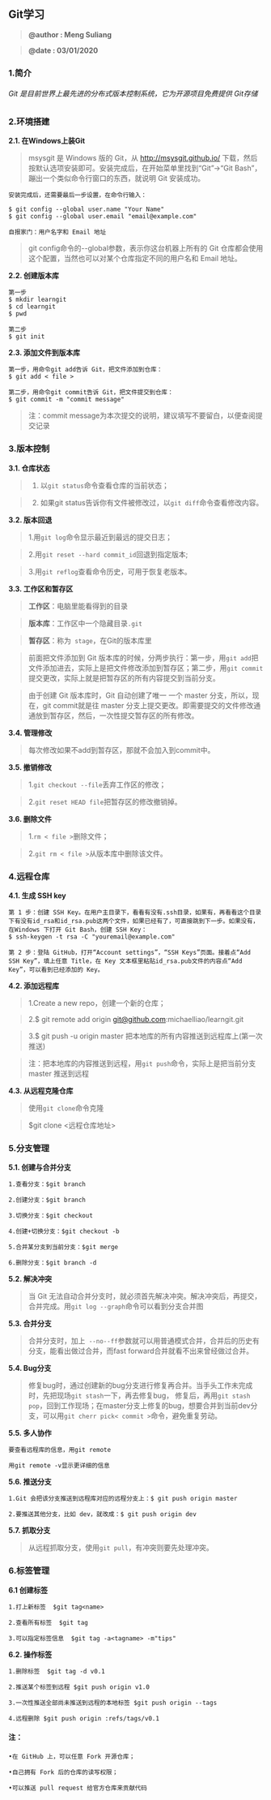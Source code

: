 ## Git学习
>**@author : Meng Suliang**

>**@date : 03/01/2020**
### 1.简介
###### Git 是目前世界上最先进的分布式版本控制系统，它为开源项目免费提供 Git存储
### 2.环境搭建
**2.1. 在Windows上装Git**
> msysgit 是 Windows 版的 Git，从 http://msysgit.github.io/ 下载，然后按默认选项安装即可。安装完成后，在开始菜单里找到“Git”->“Git Bash”，蹦出一个类似命令行窗口的东西，就说明 Git 安装成功。

```
安装完成后，还需要最后一步设置，在命令行输入：

$ git config --global user.name "Your Name"
$ git config --global user.email "email@example.com"

自报家门：用户名字和 Email 地址
```
>git config命令的--global参数，表示你这台机器上所有的 Git 仓库都会使用这个配置，当然也可以对某个仓库指定不同的用户名和 Email 地址。

**2.2. 创建版本库**
```
第一步
$ mkdir learngit
$ cd learngit
$ pwd
```
 ```
 第二步
 $ git init
 ```
    
**2.3. 添加文件到版本库**
```
第一步，用命令git add告诉 Git，把文件添加到仓库：
$ git add < file >
```
```
第二步，用命令git commit告诉 Git，把文件提交到仓库：
$ git commit -m "commit message"
```

>注：commit message为本次提交的说明，建议填写不要留白，以便查阅提交记录


### 3.版本控制
**3.1. 仓库状态**
>1. 以```git status```命令查看仓库的当前状态；

>2. 如果git status告诉你有文件被修改过，以```git diff```命令查看修改内容。

**3.2. 版本回退**
>1.用```git log```命令显示最近到最远的提交日志；

>2.用```git reset --hard commit_id```回退到指定版本;

>3.用```git reflog```查看命令历史，可用于恢复老版本。

**3.3. 工作区和暂存区**
>**工作区**：电脑里能看得到的目录

>**版本库**：工作区中一个隐藏目录```.git```

>**暂存区**：称为``` stage```，在Git的版本库里

>前面把文件添加到 Git 版本库的时候，分两步执行：第一步，用```git add```把文件添加进去，实际上是把文件修改添加到暂存区；第二步，用```git commit```提交更改，实际上就是把暂存区的所有内容提交到当前分支。

>由于创建 Git 版本库时，Git 自动创建了唯一 一个 master 分支，所以，现在，git commit就是往 master 分支上提交更改。即需要提交的文件修改通通放到暂存区，然后，一次性提交暂存区的所有修改。

**3.4. 管理修改**

>每次修改如果不add到暂存区，那就不会加入到commit中。

**3.5. 撤销修改**
>1.```git checkout --file```丢弃工作区的修改；

>2.```git reset HEAD file```把暂存区的修改撤销掉。

**3.6. 删除文件**
>1.```rm < file >```删除文件；

>2.```git rm < file >```从版本库中删除该文件。

### 4.远程仓库
**4.1. 生成 SSH key**
```
第 1 步：创建 SSH Key。在用户主目录下，看看有没有.ssh目录，如果有，再看看这个目录下有没有id_rsa和id_rsa.pub这两个文件，如果已经有了，可直接跳到下一步。如果没有，在Windows 下打开 Git Bash，创建 SSH Key：
$ ssh-keygen -t rsa -C "youremail@example.com"

第 2 步：登陆 GitHub，打开“Account settings”，“SSH Keys”页面。接着点“Add SSH Key”，填上任意 Title，在 Key 文本框里粘贴id_rsa.pub文件的内容点“Add Key”，可以看到已经添加的 Key。
```
**4.2. 添加远程库**
>1.Create a new repo，创建一个新的仓库；

>2.$ git remote add origin git@github.com:michaelliao/learngit.git

>3.$ git push -u origin master 把本地库的所有内容推送到远程库上(第一次推送)

>注：把本地库的内容推送到远程，用```git push```命令，实际上是把当前分支 master 推送到远程

**4.3. 从远程克隆仓库**
>使用```git clone```命令克隆

>$git clone <远程仓库地址> 

### 5.分支管理
**5.1. 创建与合并分支**
```
1.查看分支：$git branch

2.创建分支：$git branch

3.切换分支：$git checkout

4.创建+切换分支：$git checkout -b

5.合并某分支到当前分支：$git merge

6.删除分支：$git branch -d
```
**5.2. 解决冲突**
>当 Git 无法自动合并分支时，就必须首先解决冲突。解决冲突后，再提交，合并完成。用```git log --graph```命令可以看到分支合并图

**5.3. 合并分支**
>合并分支时，加上``` --no--ff```参数就可以用普通模式合并，合并后的历史有分支，能看出做过合并，而fast forward合并就看不出来曾经做过合并。

**5.4. Bug分支**
>修复bug时，通过创建新的bug分支进行修复再合并。当手头工作未完成时，先把现场```git stash```一下，再去修复bug， 修复后，再用```git stash pop```，回到工作现场；在master分支上修复的bug，想要合并到当前dev分支，可以用```git cherr pick< commit >```命令，避免重复劳动。

**5.5. 多人协作**
```
要查看远程库的信息，用git remote

用git remote -v显示更详细的信息

```
**5.6. 推送分支**
```
1.Git 会把该分支推送到远程库对应的远程分支上：$ git push origin master

2.要推送其他分支，比如 dev，就改成：$ git push origin dev
```
**5.7. 抓取分支**
>从远程抓取分支，使用```git pull```，有冲突则要先处理冲突。

### 6.标签管理
**6.1 创建标签**
```
1.打上新标签  $git tag<name> 

2.查看所有标签  $git tag  

3.可以指定标签信息  $git tag -a<tagname> -m"tips"  
```
**6.2. 操作标签**
```
1.删除标签  $git tag -d v0.1  

2.推送某个标签到远程 $git push origin v1.0 

3.一次性推送全部尚未推送到远程的本地标签 $git push origin --tags 

4.远程删除 $git push origin :refs/tags/v0.1
```

#### 注：
```
•在 GitHub 上，可以任意 Fork 开源仓库；

•自己拥有 Fork 后的仓库的读写权限；

•可以推送 pull request 给官方仓库来贡献代码
```

